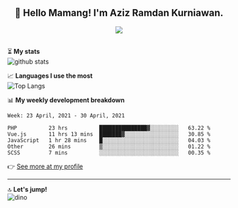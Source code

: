 <h2 align="center">👋 Hello Mamang! I'm Aziz Ramdan Kurniawan.</h2>  
<p align="center">
  <img src="https://komarev.com/ghpvc/?username=azizramdan"> <br><br>
</p>
    
⏳ **My stats**  
![github stats](https://github-readme-stats.vercel.app/api?username=azizramdan&show_icons=true&count_private=true&title_color=000&hide_border=true&hide_title=true)  

📈 **Languages I use the most**  
![Top Langs](https://github-readme-stats.vercel.app/api/top-langs/?username=azizramdan&layout=compact&langs_count=6&hide=tsql&hide_border=true&hide_title=true&exclude_repo=Futsal-Go,Futsal-Go-Admin,Sistem-Informasi-Sensus-Harian-Rawat-Inap)  

📊 **My weekly development breakdown**
<!--START_SECTION:waka-->
```text
Week: 23 April, 2021 - 30 April, 2021

PHP          23 hrs          ███████████████▓░░░░░░░░░   63.22 % 
Vue.js       11 hrs 13 mins  ███████▓░░░░░░░░░░░░░░░░░   30.85 % 
JavaScript   1 hr 28 mins    █░░░░░░░░░░░░░░░░░░░░░░░░   04.03 % 
Other        26 mins         ▒░░░░░░░░░░░░░░░░░░░░░░░░   01.22 % 
SCSS         7 mins          ░░░░░░░░░░░░░░░░░░░░░░░░░   00.35 % 
```
<!--END_SECTION:waka-->
👉 [See more at my profile](https://wakatime.com/@azizramdan)
***
🔝 **Let's jump!**  
![dino](https://raw.githubusercontent.com/azizramdan/azizramdan/master/dino.gif)  
